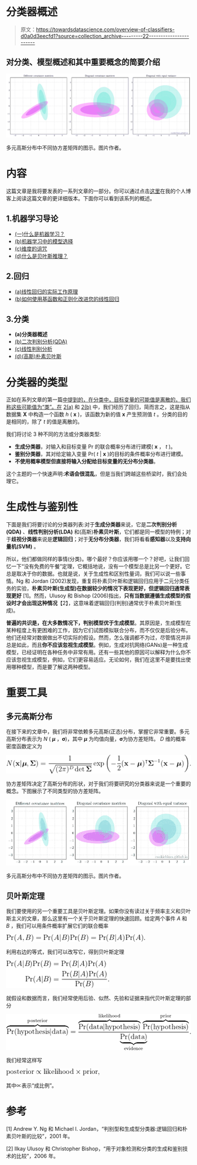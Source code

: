 # 分类器概述

> 原文：<https://towardsdatascience.com/overview-of-classifiers-d0a0d3eecfd1?source=collection_archive---------22----------------------->

## 对分类、模型概述和其中重要概念的简要介绍

![](img/8182bf5ded79ac45a1303d42672103b9.png)

多元高斯分布中不同协方差矩阵的图示。图片作者。

# 内容

这篇文章是我将要发表的一系列文章的一部分。你可以通过点击[这里](https://cookieblues.github.io/guides/2021/03/30/bsmalea-notes-3a/)在我的个人博客上阅读这篇文章的更详细版本。下面你可以看到该系列的概述。

## 1.机器学习导论

*   [(一)什么是机器学习？](/what-is-machine-learning-91040db474f9)
*   [(b)机器学习中的模型选择](/model-selection-in-machine-learning-813fe2e63ec6)
*   [(c)维度的诅咒](/the-curse-of-dimensionality-5673118fe6d2)
*   [(d)什么是贝叶斯推理？](/what-is-bayesian-inference-4eda9f9e20a6)

## 2.回归

*   [(a)线性回归的实际工作原理](/how-linear-regression-actually-works-theory-and-implementation-8d8dcae3222c)
*   [(b)如何使用基函数和正则化改进您的线性回归](/how-to-improve-your-linear-regression-with-basis-functions-and-regularization-8a6fcebdc11c)

## 3.分类

*   **(a)分类器概述**
*   [(b)二次判别分析(QDA)](/quadratic-discriminant-analysis-ae55d8a8148a#204a-71584f33e137)
*   [(c)线性判别分析](/linear-discriminant-analysis-1894bbf04359)
*   [(d)(高斯)朴素贝叶斯](/gaussian-naive-bayes-4d2895d139a)

# 分类器的类型

正如在系列文章的第一篇[中提到的，在分类中，目标变量的可能值是离散的，我们称这些可能值为“类”。在](/what-is-machine-learning-91040db474f9) [2(a)](/how-linear-regression-actually-works-theory-and-implementation-8d8dcae3222c) 和 [2(b)](/how-to-improve-your-linear-regression-with-basis-functions-and-regularization-8a6fcebdc11c) 中，我们经历了回归，简而言之，这是指从数据集 **X** 中构造一个函数 *h* ( **x** )，该函数为新的值 **x** 产生预测值 *t* 。分类的目的是相同的，除了 *t* 的值是离散的。

我们将讨论 3 种不同的方法或分类器类型:

*   **生成分类器**，对输入和目标变量 Pr 的联合概率分布进行建模( **x** ， *t* )。
*   **鉴别分类器**，其对给定输入变量 Pr( *t* | **x** )的目标的条件概率分布进行建模。
*   **不使用概率模型但直接将输入分配给目标变量的无分布分类器**。

这个主题的一个快速声明:**术语会很混乱**，但是当我们跨越这些桥梁时，我们会处理它。

# 生成性与鉴别性

下面是我们将要讨论的分类器列表:对于**生成分类器**来说，它是**二次判别分析(QDA)** 、**线性判别分析(LDA)** 和(高斯)**朴素贝叶斯**，它们都是同一模型的特例；对于**歧视分类器**来说是**逻辑回归**；对于**无分布分类器**，我们将看看**感知器**以及**支持向量机(SVM)** 。

所以，他们都做同样的事情(分类)。哪个最好？你应该用哪一个？好吧，让我们回忆一下“没有免费的午餐”定理，它概括地说，没有一个模型总是比另一个更好。它总是取决于你的数据。也就是说，关于生成性和区别性量词，我们可以说一些事情。Ng 和 Jordan (2002)发现，重复将朴素贝叶斯和逻辑回归应用于二元分类任务的实验，**朴素贝叶斯(生成型)在数据较少的情况下表现更好，但逻辑回归通常表现更好** [1]。然而，Ulusoy 和 Bishop (2006)指出，**只有当数据遵循生成模型的假设时才会出现这种情况**【2】，这意味着逻辑回归(判别)通常优于朴素贝叶斯(生成)。

**普遍的共识是，在大多数情况下，判别模型优于生成模型**。其原因是，生成模型在某种程度上有更困难的工作，因为它们试图模拟联合分布，而不仅仅是后验分布。他们还经常对数据做出不切实际的假设。然而，怎么强调都不为过，尽管情况并非总是如此，而且**你不应该忽视生成模型**。例如，生成对抗网络(GANs)是一种生成模型，已经证明在各种任务中非常有用。还有一些其他的原因可以解释为什么你不应该忽视生成模型，例如，它们更容易适应。无论如何，我们在这里不是要找出使用哪种模型，而是要了解这两种模型。

# 重要工具

## 多元高斯分布

在接下来的文章中，我们将非常依赖多元高斯(正态)分布，掌握它非常重要。多元高斯分布表示为 *N* ( ***μ*** ，**σ**)，其中 ***μ*** 为均值向量，**σ**为协方差矩阵。 *D* 维的概率密度函数定义为

![](img/8b9e79b3de5ac433c0528142635b7a3d.png)

协方差矩阵决定了高斯分布的形状，对于我们将要研究的分类器来说是一个重要的概念。下图展示了不同类型的协方差矩阵。

![](img/f3806373230948283197650db8d3f589.png)

多元高斯分布中不同协方差矩阵的图示。图片作者。

## 贝叶斯定理

我们要使用的另一个重要工具是贝叶斯定理。如果你没有读过关于频率主义和贝叶斯主义的文章，那么这里有一个关于贝叶斯定理的快速回顾。给定两个事件 *A* 和 *B* ，我们可以用条件概率扩展它们的联合概率

![](img/05caddae9bf542bc4ec273b206ed9471.png)

利用右边的等式，我们可以改写它，得到贝叶斯定理

![](img/cfc9127a39daf3c6b7b532838fa5c622.png)

就假设和数据而言，我们经常使用后验、似然、先验和证据来指代贝叶斯定理的部分

![](img/e3cdd8f0a949729266e0ce85049c8979.png)

我们经常这样写

![](img/a2e72c20ec35971ca48e97df43dc41bf.png)

其中∝表示“成比例”。

# 参考

[1] Andrew Y. Ng 和 Michael I. Jordan，“判别型和生成型分类器:逻辑回归和朴素贝叶斯的比较”，2001 年。

[2] Ilkay Ulusoy 和 Christopher Bishop，“用于对象检测和分类的生成和鉴别技术的比较”，2006 年。